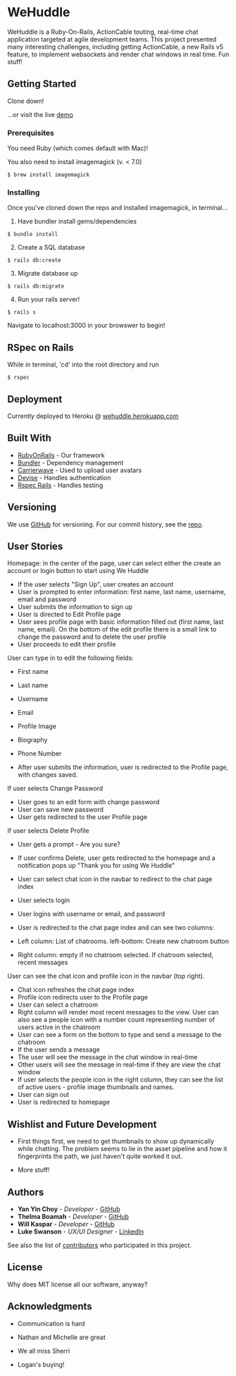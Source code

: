 # WeHuddle

WeHuddle is a Ruby-On-Rails, ActionCable touting, real-time chat application targeted at agile development teams.  This project presented many interesting challenges, including getting ActionCable, a new Rails v5 feature, to implement websockets and render chat windows in real time.  Fun stuff!

## Getting Started

Clone down!

...or visit the live [demo](http://wehuddle.herokuapp.com)


### Prerequisites

You need Ruby (which comes default with Mac)!

You also need to install imagemagick (v. < 7.0)
```
$ brew install imagemagick
```

### Installing

Once you've cloned down the repo and installed imagemagick, in terminal...

1. Have bundler install gems/dependencies
```
$ bundle install
```

2. Create a SQL database
```
$ rails db:create
```

3. Migrate database up
```
$ rails db:migrate
```

4. Run your rails server!
```
$ rails s
```
Navigate to localhost:3000 in your browswer to begin!

## RSpec on Rails

While in terminal, 'cd' into the root directory and run
```
$ rspec
```

## Deployment

Currently deployed to Heroku @ [wehuddle.herokuapp.com](https://wehuddle.herokuapp.com)

## Built With

* [RubyOnRails](https://github.com/rails/rails) - Our framework
* [Bundler](https://github.com/bundler/bundler) - Dependency management
* [Carrierwave](https://github.com/carrierwaveuploader/carrierwave) - Used to upload user avatars
* [Devise](https://github.com/plataformatec/devise) - Handles authentication
* [Rspec Rails](https://github.com/rspec/rspec-rails) - Handles testing

## Versioning

We use [GitHub](https://github.com/) for versioning. For our commit history, see the [repo](https://github.com/ychoy/wehuddle). 

## User Stories

Homepage: in the center of the page, user can select either the create an account or login button to start using We Huddle

* If the user selects "Sign Up", user creates an account 
* User is prompted to enter information: first name, last name, username, email and password
* User submits the information to sign up
* User is directed to Edit Profile page 
* User sees profile page with basic information filled out (first name, last name, email). On the bottom of the edit profile there is a small link to change the password and to delete the user profile
* User proceeds to edit their profile 

User can type in to edit the following fields:

* First name
* Last name
* Username
* Email
* Profile Image
* Biography
* Phone Number 

* After user submits the information, user is redirected to the Profile page, with changes saved.

If user selects Change Password

* User goes to an edit form with change password
* User can save new password
* User gets redirected to the user Profile page

If user selects Delete Profile

* User gets a prompt - Are you sure?
* If user confirms Delete, user gets redirected to the homepage and a notification pops up "Thank you for using We Huddle" 
* User can select chat icon in the navbar to redirect to the chat page index
* User selects login 
* User logins with username or email, and password 
* User is redirected to the chat page index and can see two columns:

* Left column: List of chatrooms. left-bottom: Create new chatroom button
* Right column: empty if no chatroom selected. If chatroom selected, recent messages

User can see the chat icon and profile icon in the navbar (top right). 

* Chat icon refreshes the chat page index 
* Profile icon redirects user to the Profile page 
* User can select a chatroom
* Right column will render most recent messages to the view. User can also see a people icon with a number count representing number of users active in the chatroom
* User can see a form on the bottom to type and send a message to the chatroom
* If the user sends a message 
* The user will see the message in the chat window in real-time
* Other users will see the message in real-time if they are view the chat window
* If user selects the people icon in the right column, they can see the list of active users - profile image thumbnails and names. 
* User can sign out
* User is redirected to homepage 

## Wishlist and Future Development

* First things first, we need to get thumbnails to show up dynamically while chatting.  The problem seems to lie in the asset pipeline and how it fingerprints the path, we just haven't quite worked it out.

* More stuff!

## Authors

* **Yan Yin Choy** - *Developer* - [GitHub](https://github.com/ychoy)
* **Thelma Boamah** - *Developer* - [GitHub](https://github.com/thelmaboamah)
* **Will Kaspar** - *Developer* - [GitHub](https://github.com/wakaspar)
* **Luke Swanson** - *UX/UI Designer* - [LinkedIn](https://www.linkedin.com/in/lukekswanson/)

See also the list of [contributors](https://github.com/ychoy/wehuddle/contributors) who participated in this project.

## License

Why does MIT license all our software, anyway?

## Acknowledgments

* Communication is hard
* Nathan and Michelle are great
* We all miss Sherri

* Logan's buying!
